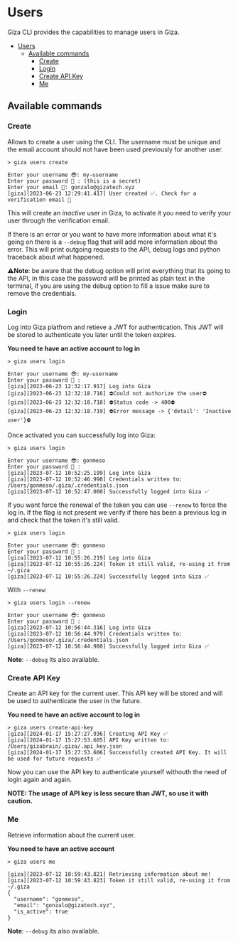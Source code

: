 # Users

Giza CLI provides the capabilities to manage users in Giza.

- [Users](#users)
  - [Available commands](#available-commands)
    - [Create](#create)
    - [Login](#login)
    - [Create API Key](#create-api-key)
    - [Me](#me)

## Available commands

### Create

Allows to create a user using the CLI. The username must be unique and the email account should not have been used previously for another user.

```console
> giza users create

Enter your username 😎: my-username
Enter your password 🥷 : (this is a secret)
Enter your email 📧: gonzalo@gizatech.xyz
[giza][2023-06-23 12:29:41.417] User created ✅. Check for a verification email 📧
```

This will create an *inactive* user in Giza, to activate it you need to verify your user through the verification email.

If there is an error or you want to have more information about what it's going on there is a `--debug` flag that will add more information about the error. This will print outgoing requests to the API, debug logs and python traceback about what happened.

⚠️**Note**: be aware that the debug option will print everything that its going to the API, in this case the password will be printed as plain text in the terminal, if you are using the debug option to fill a issue make sure to remove the credentials.

### Login

Log into Giza platfrom and retieve a JWT for authentication. This JWT will be stored to authenticate you later until the token expires.

**You need te have an active account to log in**

```console
> giza users login

Enter your username 😎: my-username
Enter your password 🥷 :
[giza][2023-06-23 12:32:17.917] Log into Giza
[giza][2023-06-23 12:32:18.716] ⛔️Could not authorize the user⛔️
[giza][2023-06-23 12:32:18.718] ⛔️Status code -> 400⛔️
[giza][2023-06-23 12:32:18.719] ⛔️Error message -> {'detail': 'Inactive user'}⛔️
```

Once activated you can successfully log into Giza:

```console
> giza users login

Enter your username 😎: gonmeso
Enter your password 🥷 :
[giza][2023-07-12 10:52:25.199] Log into Giza
[giza][2023-07-12 10:52:46.998] Credentials written to: /Users/gonmeso/.giza/.credentials.json
[giza][2023-07-12 10:52:47.000] Successfully logged into Giza ✅
```

If you want force the renewal of the token you can use `--renew` to force the log in. If the flag is not present we verify if there has been a previous log in and check that the token it's still valid.

```console
> giza users login

Enter your username 😎: gonmeso
Enter your password 🥷 :
[giza][2023-07-12 10:55:26.219] Log into Giza
[giza][2023-07-12 10:55:26.224] Token it still valid, re-using it from ~/.giza
[giza][2023-07-12 10:55:26.224] Successfully logged into Giza ✅
```

With `--renew`:

```console
> giza users login --renew

Enter your username 😎: gonmeso
Enter your password 🥷 :
[giza][2023-07-12 10:56:44.316] Log into Giza
[giza][2023-07-12 10:56:44.979] Credentials written to: /Users/gonmeso/.giza/.credentials.json
[giza][2023-07-12 10:56:44.980] Successfully logged into Giza ✅
```

**Note**: `--debug` its also available.

### Create API Key

Create an API key for the current user. This API key will be stored and will be used to authenticate the user in the future.

**You need te have an active account to log in**

```console
> giza users create-api-key
[giza][2024-01-17 15:27:27.936] Creating API Key ✅ 
[giza][2024-01-17 15:27:53.605] API Key written to: /Users/gizabrain/.giza/.api_key.json
[giza][2024-01-17 15:27:53.606] Successfully created API Key. It will be used for future requests ✅ 
```

Now you can use the API key to authenticate yourself withouth the need of login again and again.

**NOTE: The usage of API key is less secure than JWT, so use it with caution.**

### Me

Retrieve information about the current user.

**You need te have an active account**

```console
> giza users me

[giza][2023-07-12 10:59:43.821] Retrieving information about me!
[giza][2023-07-12 10:59:43.823] Token it still valid, re-using it from ~/.giza
{
  "username": "gonmeso",
  "email": "gonzalo@gizatech.xyz",
  "is_active": true
}
```

**Note**: `--debug` its also available.

